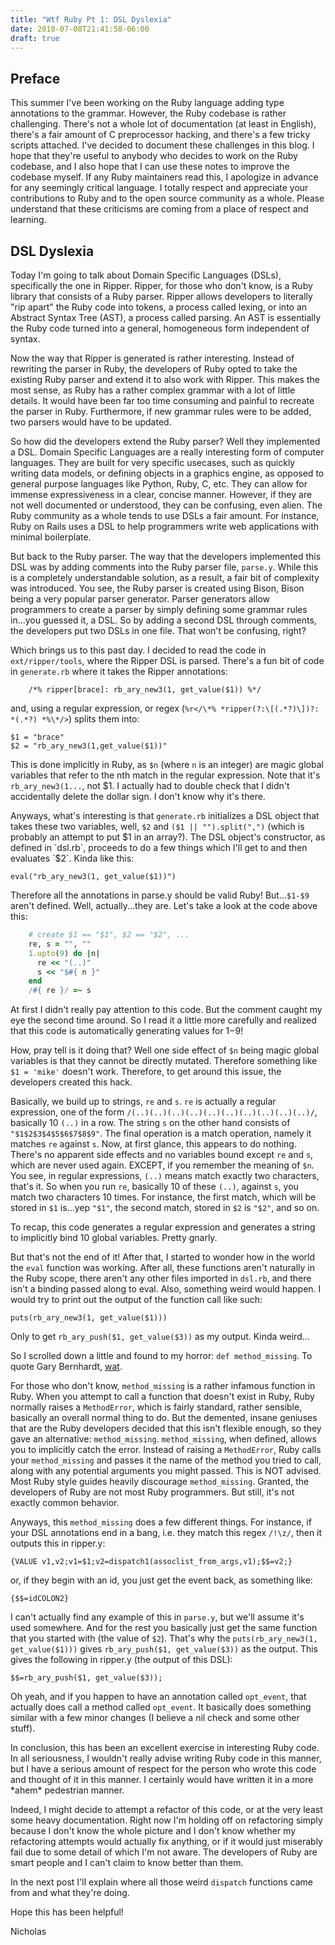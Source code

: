 ```yaml
---
title: "Wtf Ruby Pt 1: DSL Dyslexia"
date: 2018-07-08T21:41:58-06:00
draft: true
---
```


## Preface
This summer I've been working on the Ruby language adding type
annotations to the grammar. However, the Ruby codebase is rather
challenging. There's not a whole lot of documentation (at least in
English), there's a fair amount of C preprocessor hacking, and there's
a few tricky scripts attached. I've decided to document these
challenges in this blog. I hope that they're useful to anybody who
decides to work on the Ruby codebase, and I also hope that I can use
these notes to improve the codebase myself. If any Ruby maintainers
read this, I apologize in advance for any seemingly critical
language. I totally respect and appreciate your contributions to Ruby
and to the open source community as a whole. Please understand that
these criticisms are coming from a place of respect and learning.


## DSL Dyslexia

Today I'm going to talk about Domain Specific Languages (DSLs),
specifically the one in Ripper. Ripper, for those who don't know, is a
Ruby library that consists of a Ruby parser. Ripper allows developers
to literally "rip apart" the Ruby code into tokens, a process called
lexing, or into an Abstract Syntax Tree (AST), a process called
parsing. An AST is essentially the Ruby code turned into a general,
homogeneous form independent of syntax. 

Now the way that Ripper is generated is rather interesting. Instead of
rewriting the parser in Ruby, the developers of Ruby opted to take the
existing Ruby parser and extend it to also work with Ripper. This
makes the most sense, as Ruby has a rather complex grammar with a lot
of little details. It would have been far too time consuming and
painful to recreate the parser in Ruby. Furthermore, if new grammar
rules were to be added, two parsers would have to be updated.

So how did the developers extend the Ruby parser? Well they
implemented a DSL. Domain Specific Languages are a really interesting
form of computer languages. They are built for very specific usecases,
such as quickly writing data models, or defining objects in a graphics
engine, as opposed to general purpose languages like Python, Ruby, C,
etc. They can allow for immense expressiveness in a clear, concise
manner. However, if they are not well documented or understood, they
can be confusing, even alien. The Ruby community as a whole tends to
use DSLs a fair amount. For instance, Ruby on Rails uses a DSL to help
programmers write web applications with minimal boilerplate.

But back to the Ruby parser. The way that the developers implemented
this DSL was by adding comments into the Ruby parser file,
`parse.y`. While this is a completely understandable solution, as a
result, a fair bit of complexity was introduced. You see, the Ruby
parser is created using Bison, Bison being a very popular parser
generator. Parser generators allow programmers to create a parser by
simply defining some grammar rules in...you guessed it, a DSL. So by
adding a second DSL through comments, the developers put two DSLs in
one file. That won't be confusing, right?

Which brings us to this past day. I decided to read the code in
`ext/ripper/tools`, where the Ripper DSL is parsed. There's a fun
bit of code in `generate.rb` where it takes the Ripper annotations:
```
    /*% ripper[brace]: rb_ary_new3(1, get_value($1)) %*/
```

and, using a regular expression, or regex (`%r</\*%
*ripper(?:\[(.*?)\])?: *(.*?) *%\*/>`) splits them into:

    $1 = "brace"
    $2 = "rb_ary_new3(1,get_value($1))"
	
This is done implicitly in Ruby, as `$n` (where `n` is an integer) are
magic global variables that refer to the nth match in the regular
expression. Note that it's `rb_ary_new3(1...`, not $1. I actually had
to double check that I didn't accidentally delete the dollar sign. I
don't know why it's there.

Anyways, what's interesting is that `generate.rb` initializes a DSL
object that takes these two variables, well, `$2` and `($1 ||
"").split(",")` (which is probably an attempt to put $1 in an
array?). The DSL object's constructor, as defined in `dsl.rb`,
proceeds to do a few things which I'll get to and then evaluates
`$2`. Kinda like this:

    eval("rb_ary_new3(1, get_value($1))")

Therefore all the annotations in parse.y should be valid Ruby!
But...`$1-$9` aren't defined. Well, actually...they are. Let's take a
look at the code above this:

```ruby
    # create $1 == "$1", $2 == "$2", ...
    re, s = "", ""
    1.upto(9) do |n|
      re << "(..)"
      s << "$#{ n }"
    end
    /#{ re }/ =~ s
```
At first I didn't really pay attention to this code. But the comment
caught my eye the second time around. So I read it a little more
carefully and realized that this code is automatically generating
values for $1-$9!

How, pray tell is it doing that? Well one side effect of `$n` being
magic global variables is that they cannot be directly
mutated. Therefore something like `$1 = 'mike'` doesn't
work. Therefore, to get around this issue, the developers created this
hack. 

Basically, we build up to strings, `re` and `s`. `re` is actually a
regular expression, one of the form 
`/(..)(..)(..)(..)(..)(..)(..)(..)(..)(..)/`, basically 10
`(..)` in a row. The string `s` on the other hand consists of
`"$1$2$3$4$5$6$7$8$9"`. The final operation is a match operation,
namely it matches `re` against `s`. Now, at first glance, this appears
to do nothing. There's no apparent side effects and no variables bound
except `re` and `s`, which are never used again. EXCEPT, if you
remember the meaning of `$n`. You see, in regular expressions, `(..)`
means match exactly two characters, that's it. So when you run `re`,
basically 10 of these `(..)`, against `s`, you match two characters 10
times. For instance, the first match, which will be stored in `$1`
is...yep `"$1"`, the second match, stored in `$2` is `"$2"`, and so
on.

To recap, this code generates a regular expression and generates a
string to implicitly bind 10 global variables. Pretty gnarly.

But that's not the end of it! After that, I started to wonder how in
the world the `eval` function was working. After all, these functions
aren't naturally in the Ruby scope, there aren't any other files
imported in `dsl.rb`, and there isn't a binding passed along to
eval. Also, something weird would happen. I would try to print out the
output of the function call like such:

    puts(rb_ary_new3(1, get_value($1)))

Only to get `rb_ary_push($1, get_value($3))` as my output. Kinda weird...

So I scrolled down a little and found to my horror: `def
method_missing`. To quote Gary Bernhardt,
[wat](https://www.destroyallsoftware.com/talks/wat). 

For those who don't know, `method_missing` is a rather infamous
function in Ruby. When you attempt to call a function that doesn't
exist in Ruby, Ruby normally raises a `MethodError`, which is fairly
standard, rather sensible, basically an overall normal thing to do. But
the demented, insane geniuses that are the Ruby developers decided
that this isn't flexible enough, so they gave an alternative:
`method_missing`. `method_missing`, when defined, allows you to
implicitly catch the error. Instead of raising a `MethodError`, Ruby
calls your `method_missing` and passes it the name of the method you
tried to call, along with any potential arguments you might
passed. This is NOT advised. Most Ruby style guides heavily discourage
`method_missing`. Granted, the developers of Ruby are not most Ruby
programmers. But still, it's not exactly common behavior.

Anyways, this `method_missing` does a few different things. For
instance, if your DSL annotations end in a bang, i.e. they match this
regex `/!\z/`, then it outputs this in ripper.y:

    {VALUE v1,v2;v1=$1;v2=dispatch1(assoclist_from_args,v1);$$=v2;}

or, if they begin with an id, you just get the event back, as something like:

    {$$=idCOLON2}
	
I can't actually find any example of this in `parse.y`, but we'll
assume it's used somewhere. And for the rest you basically just get
the same function that you started with (the value of `$2`). That's why
the `puts(rb_ary_new3(1, get_value($1)))` gives `rb_ary_push($1,
get_value($3))` as the output. This gives the following in ripper.y (the output of this DSL):

    $$=rb_ary_push($1, get_value($3));

Oh yeah, and if you happen to have an annotation called `opt_event`,
that actually does call a method called `opt_event`. It basically does
something similar with a few minor changes (I believe a nil check and
some other stuff).

In conclusion, this has been an excellent exercise in interesting Ruby
code. In all seriousness, I wouldn't really advise writing Ruby code
in this manner, but I have a serious amount of respect for the person
who wrote this code and thought of it in this manner. I certainly
would have written it in a more \*ahem\* pedestrian manner. 

Indeed, I might decide to attempt a refactor of this code, or at the
very least some heavy documentation. Right now I'm holding off on
refactoring simply because I don't know the whole picture and I don't
know whether my refactoring attempts would actually fix anything, or
if it would just miserably fail due to some detail of which I'm not
aware. The developers of Ruby are smart people and I can't claim to
know better than them. 

In the next post I'll explain where all those weird `dispatch`
functions came from and what they're doing.

Hope this has been helpful!

Nicholas
